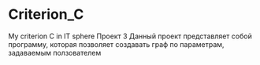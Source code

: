 # Criterion_C
My criterion C in IT sphere
Проект 3
Данный проект представляет собой программу, которая позволяет создавать граф по параметрам, задаваемым ползователем

